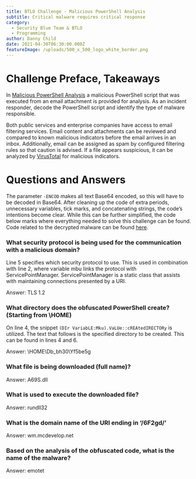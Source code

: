 ```yaml
---
title: BTLO Challenge - Malicious PowerShell Analysis
subtitle: Critical malware requires critical response
category:
  - Security Blue Team & BTLO
  - Programming
author: Danny Child
date: 2021-04-30T06:30:00.000Z
featureImage: /uploads/500_x_500_logo_white_border.png
---
```

# **Challenge Preface, Takeaways**

In [Malicious PowerShell Analysis](https://blueteamlabs.online/home/challenge/7) a malicious PowerShell script that was executed from an email attachment is provided for analysis. As an incident responder, decode the PowerShell script and identify the type of malware responsible.

Both public services and enterprise companies have access to email filtering services. Email content and attachments can be reviewed and compared to known malicious indicators before the email arrives in an inbox. Additionally, email can be assigned as spam by configured filtering rules so that caution is advised. If a file appears suspicious, it can be analyzed by [VirusTotal](https://www.virustotal.com/gui/) for malicious indicators.

# **Questions and Answers**

The parameter `-ENCOD` makes all text Base64 encoded, so this will have to be decoded in Base64. After cleaning up the code of extra periods, unnecessary variables, tick marks, and concatenating strings, the code’s intentions become clear. While this can be further simplified, the code below marks where everything needed to solve this challenge can be found. Code related to the decrypted malware can be found [here](https://github.com/ChilledChild/BTLO-Labs-and-Challenges/blob/main/Malicious%20PowerShell%20Analysis/malicious_script.ps1).

### **What security protocol is being used for the communication with a malicious domain?**

Line 5 specifies which security protocol to use. This is used in combination with line 2, where variable mbu links the protocol with ServicePointManager. ServicePointManager is a static class that assists with maintaining connections presented by a URI.

Answer: TLS 1.2

### **What directory does the obfuscated PowerShell create? (Starting from \HOME)**

On line 4, the snippet `(DIr VariabLE:Mku).VaLUe::cREAtedIRECTORy` is utilized. The text that follows is the specified directory to be created. This can be found in lines 4 and 6.

Answer: \HOME\Db_bh30\Yf5be5g

### **What file is being downloaded (full name)?**

Answer: A69S.dll

### **What is used to execute the downloaded file?**

Answer: rundll32

### **What is the domain name of the URI ending in ‘/6F2gd/’**

Answer: wm.mcdevelop.net

### **Based on the analysis of the obfuscated code, what is the name of the malware?**

Answer: emotet
